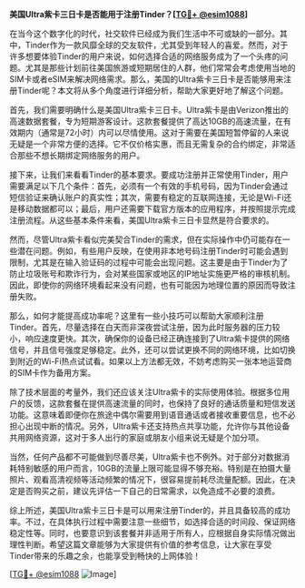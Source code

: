 **美国Ultra紫卡三日卡是否能用于注册Tinder？[[TG💪+ @esim1088](https://t.me/s/esim1088)]**

在当今这个数字化的时代，社交软件已经成为我们生活中不可或缺的一部分。其中，Tinder作为一款风靡全球的交友软件，尤其受到年轻人的喜爱。然而，对于许多想要体验Tinder的用户来说，如何选择合适的网络服务成为了一个头疼的问题。尤其是那些计划前往美国旅游或短期居住的人群，他们常常会考虑使用当地的SIM卡或者eSIM来解决网络需求。那么，美国的Ultra紫卡三日卡是否能够用来注册Tinder呢？本文将从多个角度进行详细分析，帮助大家更好地了解这个问题。

首先，我们需要明确什么是美国Ultra紫卡三日卡。Ultra紫卡是由Verizon推出的高速数据套餐，专为短期游客设计。这款套餐提供了高达10GB的高速流量，在有效期内（通常是72小时）内可以尽情使用。这对于需要在美国短暂停留的人来说无疑是一个非常方便的选择。它不仅价格实惠，而且无需复杂的合约绑定，非常适合那些不想长期绑定网络服务的用户。

接下来，让我们来看看Tinder的基本要求。要成功注册并正常使用Tinder，用户需要满足以下几个条件：首先，必须有一个有效的手机号码，因为Tinder会通过短信验证来确认账户的真实性；其次，需要有稳定的互联网连接，无论是Wi-Fi还是移动数据都可以；最后，用户还需要下载官方版本的应用程序，并按照提示完成注册流程。从这些基本条件来看，美国Ultra紫卡三日卡显然是符合要求的。

然而，尽管Ultra紫卡看似完美契合Tinder的需求，但在实际操作中仍可能存在一些潜在问题。例如，有些用户反映，在使用非本地号码注册Tinder时可能会遇到限制，尤其是在输入验证码的过程中可能会出现问题。这主要是由于Tinder为了防止垃圾账号和欺诈行为，会对某些国家或地区的IP地址实施更严格的审核机制。因此，即使你的网络环境看起来没有问题，也有可能因为地理位置的原因而导致注册失败。

那么，如何才能提高成功率呢？这里有一些小技巧可以帮助大家顺利注册Tinder。首先，尽量选择在白天而非深夜尝试注册，因为此时服务器的压力较小，响应速度更快。其次，确保你的设备已经正确连接到了Ultra紫卡提供的网络信号，并且信号强度足够稳定。此外，还可以尝试更换不同的网络环境，比如切换到附近的Wi-Fi热点试试看。如果以上方法都无效，不妨考虑购买一张本地运营商的SIM卡作为备用方案。

除了技术层面的考量外，我们还应该关注Ultra紫卡的实际使用体验。根据多位用户的反馈，这款套餐在提供高速流量的同时，也保持了良好的通话质量和短信发送功能。这意味着即便你在旅途中偶尔需要用到语音通话或者接收重要信息，也不必担心出现中断的情况。另外，Ultra紫卡还支持热点共享功能，允许你与其他设备共用网络资源，这对于多人出行的家庭或朋友小组来说无疑是个加分项。

当然，任何产品都不可能做到尽善尽美，Ultra紫卡也不例外。对于部分对数据消耗特别敏感的用户而言，10GB的流量上限可能显得不够充裕。特别是在拍摄大量照片、观看高清视频等活动频繁的情况下，很容易提前耗尽流量配额。因此，在决定是否购买之前，建议先评估一下自己的日常需求，以免造成不必要的浪费。

综上所述，美国Ultra紫卡三日卡是可以用来注册Tinder的，并且具备较高的成功率。不过，在具体执行过程中需要注意一些细节，如选择合适的时间段、保证网络稳定性等。同时，也要意识到该套餐并非适用于所有人，应根据自身实际情况做出理性判断。希望这篇文章能够为大家提供有价值的参考信息，让大家在享受Tinder带来的乐趣之余，也能享受到畅快的上网体验！

[[TG💪+ @esim1088](https://t.me/s/esim1088) ![Image](https://i.postimg.cc/4NQfJmqS/Snipaste-2025-05-13-00-14-12.png)]